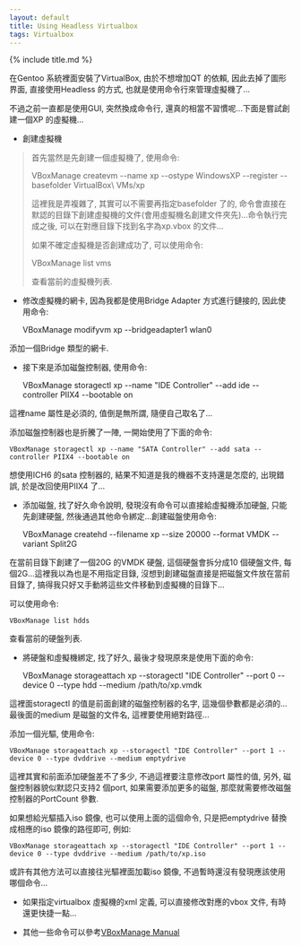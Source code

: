 ```yaml
---
layout: default
title: Using Headless Virtualbox
tags: Virtualbox
---
```


{% include title.md %}

在Gentoo 系統裡面安裝了VirtualBox, 由於不想增加QT 的依賴, 因此去掉了圖形界面, 直接使用Headless 的方式, 也就是使用命令行來管理虛擬機了...

不過之前一直都是使用GUI, 突然換成命令行, 還真的相當不習慣呢...下面是嘗試創建一個XP 的虛擬機...

- 創建虛擬機

>首先當然是先創建一個虛擬機了, 使用命令:
>
>    VBoxManage createvm --name xp --ostype WindowsXP --register --basefolder VirtualBox\ VMs/xp
>
>這裡我是弄複雜了, 其實可以不需要再指定basefolder 了的, 命令會直接在默認的目錄下創建虛擬機的文件(會用虛擬機名創建文件夾先)...命令執行完成之後, 可以在對應目錄下找到名字為xp.vbox 的文件...
>
>如果不確定虛擬機是否創建成功了, 可以使用命令:
>
>    VBoxManage list vms
>
>查看當前的虛擬機列表.

- 修改虛擬機的網卡, 因為我都是使用Bridge Adapter 方式進行鏈接的, 因此使用命令:

    VBoxManage modifyvm xp --bridgeadapter1 wlan0

添加一個Bridge 類型的網卡.

- 接下來是添加磁盤控制器, 使用命令:

    VBoxManage storagectl xp --name "IDE Controller" --add ide --controller PIIX4 --bootable on

這裡name 屬性是必須的, 值倒是無所謂, 隨便自己取名了...

添加磁盤控制器也是折騰了一陣, 一開始使用了下面的命令:

    VBoxManage storagectl xp --name "SATA Controller" --add sata --controller PIIX4 --bootable on

想使用ICH6 的sata 控制器的, 結果不知道是我的機器不支持還是怎麼的, 出現錯誤, 於是改回使用PIIX4 了...

- 添加磁盤, 找了好久命令說明, 發現沒有命令可以直接給虛擬機添加硬盤, 只能先創建硬盤, 然後通過其他命令綁定...創建磁盤使用命令:

    VBoxManage createhd --filename xp --size 20000 --format VMDK --variant Split2G

在當前目錄下創建了一個20G 的VMDK 硬盤, 這個硬盤會拆分成10 個硬盤文件, 每個2G...這裡我以為也是不用指定目錄, 沒想到創建磁盤直接是把磁盤文件放在當前目錄了, 搞得我只好又手動將這些文件移動到虛擬機的目錄下...

可以使用命令:

    VBoxManage list hdds

查看當前的硬盤列表.

-  將硬盤和虛擬機綁定, 找了好久, 最後才發現原來是使用下面的命令:

    VBoxManage storageattach xp --storagectl "IDE Controller" --port 0 --device 0 --type hdd --medium /path/to/xp.vmdk

這裡面storagectl 的值是前面創建的磁盤控制器的名字, 這幾個參數都是必須的...最後面的medium 是磁盤的文件名, 這裡要使用絕對路徑...

添加一個光驅, 使用命令:

    VBoxManage storageattach xp --storagectl "IDE Controller" --port 1 --device 0 --type dvddrive --medium emptydrive

這裡其實和前面添加硬盤差不了多少, 不過這裡要注意修改port 屬性的值, 另外, 磁盤控制器貌似默認只支持2 個port, 如果需要添加更多的磁盤, 那麼就需要修改磁盤控制器的PortCount 參數.

如果想給光驅插入iso 鏡像, 也可以使用上面的這個命令, 只是把emptydrive 替換成相應的iso 鏡像的路徑即可, 例如:

    VBoxManage storageattach xp --storagectl "IDE Controller" --port 1 --device 0 --type dvddrive --medium /path/to/xp.iso

或許有其他方法可以直接往光驅裡面加載iso 鏡像, 不過暫時還沒有發現應該使用哪個命令...

- 如果指定virtualbox 虛擬機的xml 定義, 可以直接修改對應的vbox 文件, 有時還更快捷一點...

- 其他一些命令可以參考[VBoxManage Manual](https://www.virtualbox.org/manual/ch08.html)